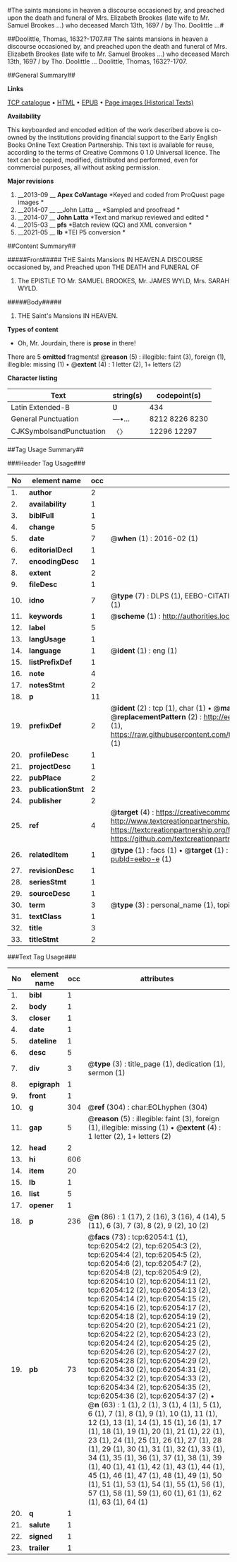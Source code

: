 #The saints mansions in heaven a discourse occasioned by, and preached upon the death and funeral of Mrs. Elizabeth Brookes (late wife to Mr. Samuel Brookes ...) who deceased March 13th, 1697 / by Tho. Doolittle ...#

##Doolittle, Thomas, 1632?-1707.##
The saints mansions in heaven a discourse occasioned by, and preached upon the death and funeral of Mrs. Elizabeth Brookes (late wife to Mr. Samuel Brookes ...) who deceased March 13th, 1697 / by Tho. Doolittle ...
Doolittle, Thomas, 1632?-1707.

##General Summary##

**Links**

[TCP catalogue](http://www.ota.ox.ac.uk/tcp/)  • 
[HTML](http://tei.it.ox.ac.uk/tcp/Texts-HTML/free/A36/A36327.html)  • 
[EPUB](http://tei.it.ox.ac.uk/tcp/Texts-EPUB/free/A36/A36327.epub) • 
[Page images (Historical Texts)](https://historicaltexts.jisc.ac.uk/eebo-12438301e)

**Availability**

This keyboarded and encoded edition of the work described above is co-owned by the
    institutions providing financial support to the Early English Books Online Text Creation
    Partnership. This text is available for reuse, according to the terms of  Creative Commons 0 1.0 Universal
    licence. The text can be copied, modified, distributed and performed, even for commercial
    purposes, all without asking permission.

**Major revisions**

1. __2013-09 __ __Apex CoVantage__ *Keyed and coded from ProQuest page images *
1. __2014-07 __ __John Latta __ *Sampled and proofread *
1. __2014-07 __ __John Latta__ *Text and markup reviewed and edited *
1. __2015-03 __ __pfs__ *Batch review (QC) and XML conversion *
1. __2021-05 __ __lb__ *TEI P5 conversion *

##Content Summary##

#####Front#####
THE Saints Mansions IN HEAVEN.A DISCOURSE occasioned by, and Preached upon THE DEATH and FUNERAL OF 
1. The EPISTLE TO Mr. SAMUEL BROOKES, Mr. JAMES WYLD, Mrs. SARAH WYLD.

#####Body#####

1. THE Saint's Mansions IN HEAVEN.

**Types of content**

  * Oh, Mr. Jourdain, there is **prose** in there!

There are 5 **omitted** fragments! 
 @__reason__ (5) : illegible: faint (3), foreign (1), illegible: missing (1)  •  @__extent__ (4) : 1 letter (2), 1+ letters (2)

**Character listing**


|Text|string(s)|codepoint(s)|
|---|---|---|
|Latin Extended-B|Ʋ|434|
|General Punctuation|—•…|8212 8226 8230|
|CJKSymbolsandPunctuation|〈〉|12296 12297|

##Tag Usage Summary##

###Header Tag Usage###

|No|element name|occ|attributes|
|---|---|---|---|
|1.|__author__|2||
|2.|__availability__|1||
|3.|__biblFull__|1||
|4.|__change__|5||
|5.|__date__|7| @__when__ (1) : 2016-02 (1)|
|6.|__editorialDecl__|1||
|7.|__encodingDesc__|1||
|8.|__extent__|2||
|9.|__fileDesc__|1||
|10.|__idno__|7| @__type__ (7) : DLPS (1), EEBO-CITATION (1), VID (1), EEBO-PROQUEST (1), STC (2), OCLC (1)|
|11.|__keywords__|1| @__scheme__ (1) : http://authorities.loc.gov/ (1)|
|12.|__label__|5||
|13.|__langUsage__|1||
|14.|__language__|1| @__ident__ (1) : eng (1)|
|15.|__listPrefixDef__|1||
|16.|__note__|4||
|17.|__notesStmt__|2||
|18.|__p__|11||
|19.|__prefixDef__|2| @__ident__ (2) : tcp (1), char (1)  •  @__matchPattern__ (2) : ([0-9\-]+):([0-9IVX]+) (1), (.+) (1)  •  @__replacementPattern__ (2) : http://eebo.chadwyck.com/downloadtiff?vid=$1&page=$2 (1), https://raw.githubusercontent.com/textcreationpartnership/Texts/master/tcpchars.xml#$1 (1)|
|20.|__profileDesc__|1||
|21.|__projectDesc__|1||
|22.|__pubPlace__|2||
|23.|__publicationStmt__|2||
|24.|__publisher__|2||
|25.|__ref__|4| @__target__ (4) : https://creativecommons.org/publicdomain/zero/1.0/ (1), http://www.textcreationpartnership.org/docs/. (1), https://textcreationpartnership.org/faq/#faq05 (1), https://github.com/textcreationpartnership (1)|
|26.|__relatedItem__|1| @__type__ (1) : facs (1)  •  @__target__ (1) : https://data.historicaltexts.jisc.ac.uk/view?pubId=eebo-e (1)|
|27.|__revisionDesc__|1||
|28.|__seriesStmt__|1||
|29.|__sourceDesc__|1||
|30.|__term__|3| @__type__ (3) : personal_name (1), topical_term (2)|
|31.|__textClass__|1||
|32.|__title__|3||
|33.|__titleStmt__|2||


###Text Tag Usage###

|No|element name|occ|attributes|
|---|---|---|---|
|1.|__bibl__|1||
|2.|__body__|1||
|3.|__closer__|1||
|4.|__date__|1||
|5.|__dateline__|1||
|6.|__desc__|5||
|7.|__div__|3| @__type__ (3) : title_page (1), dedication (1), sermon (1)|
|8.|__epigraph__|1||
|9.|__front__|1||
|10.|__g__|304| @__ref__ (304) : char:EOLhyphen (304)|
|11.|__gap__|5| @__reason__ (5) : illegible: faint (3), foreign (1), illegible: missing (1)  •  @__extent__ (4) : 1 letter (2), 1+ letters (2)|
|12.|__head__|2||
|13.|__hi__|606||
|14.|__item__|20||
|15.|__lb__|1||
|16.|__list__|5||
|17.|__opener__|1||
|18.|__p__|236| @__n__ (86) : 1 (17), 2 (16), 3 (16), 4 (14), 5 (11), 6 (3), 7 (3), 8 (2), 9 (2), 10 (2)|
|19.|__pb__|73| @__facs__ (73) : tcp:62054:1 (1), tcp:62054:2 (2), tcp:62054:3 (2), tcp:62054:4 (2), tcp:62054:5 (2), tcp:62054:6 (2), tcp:62054:7 (2), tcp:62054:8 (2), tcp:62054:9 (2), tcp:62054:10 (2), tcp:62054:11 (2), tcp:62054:12 (2), tcp:62054:13 (2), tcp:62054:14 (2), tcp:62054:15 (2), tcp:62054:16 (2), tcp:62054:17 (2), tcp:62054:18 (2), tcp:62054:19 (2), tcp:62054:20 (2), tcp:62054:21 (2), tcp:62054:22 (2), tcp:62054:23 (2), tcp:62054:24 (2), tcp:62054:25 (2), tcp:62054:26 (2), tcp:62054:27 (2), tcp:62054:28 (2), tcp:62054:29 (2), tcp:62054:30 (2), tcp:62054:31 (2), tcp:62054:32 (2), tcp:62054:33 (2), tcp:62054:34 (2), tcp:62054:35 (2), tcp:62054:36 (2), tcp:62054:37 (2)  •  @__n__ (63) : 1 (1), 2 (1), 3 (1), 4 (1), 5 (1), 6 (1), 7 (1), 8 (1), 9 (1), 10 (1), 11 (1), 12 (1), 13 (1), 14 (1), 15 (1), 16 (1), 17 (1), 18 (1), 19 (1), 20 (1), 21 (1), 22 (1), 23 (1), 24 (1), 25 (1), 26 (1), 27 (1), 28 (1), 29 (1), 30 (1), 31 (1), 32 (1), 33 (1), 34 (1), 35 (1), 36 (1), 37 (1), 38 (1), 39 (1), 40 (1), 41 (1), 42 (1), 43 (1), 44 (1), 45 (1), 46 (1), 47 (1), 48 (1), 49 (1), 50 (1), 51 (1), 53 (1), 54 (1), 55 (1), 56 (1), 57 (1), 58 (1), 59 (1), 60 (1), 61 (1), 62 (1), 63 (1), 64 (1)|
|20.|__q__|1||
|21.|__salute__|1||
|22.|__signed__|1||
|23.|__trailer__|1||

